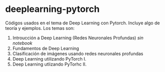 # deeplearning-pytorch
Códigos usados en el tema de Deep Learning con Pytorch. Incluye algo de teoría y ejemplos. Los temas son:

1. Introucción a Deep Learning (Redes Neuronales Profundas) *sin notebook*
2. Fundamentos de Deep Learning
3. Clasificación de imágenes usando redes neuronales profundas
4. Deep Learning utilizando PyTorch I.
5. Deep Learning utlizando PyTorhc II. 
